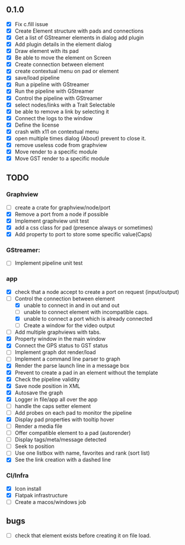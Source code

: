 ## 0.1.0

- [x] Fix c.fill issue
- [x] Create Element structure with pads and connections
- [x] Get a list of GStreamer elements in dialog add plugin
- [x] Add plugin details in the element dialog
- [x] Draw element with its pad
- [x] Be able to move the element on Screen
- [x] Create connection between element
- [x] create contextual menu on pad or element
- [x] save/load pipeline
- [x] Run a pipeline with GStreamer
- [x] Run the pipeline with GStreamer
- [x] Control the pipeline with GStreamer
- [x] select nodes/links with a Trait Selectable
- [x] be able to remove a link by selecting it
- [x] Connect the logs to the window
- [x] Define the license
- [x] crash with x11 on contextual menu
- [x] open multiple times dialog (About) prevent to close it.
- [x] remove useless code from graphview
- [x] Move render to a specific module
- [x] Move GST render to a specific module

## TODO

### Graphview

- [ ] create a crate for graphview/node/port
- [x] Remove a port from a node if possible
- [x] Implement graphview unit test
- [x] add a css class for pad (presence always or sometimes)
- [x] Add property to port to store some specific value(Caps)

### GStreamer:

- [ ] Implement pipeline unit test

### app

- [x] check that a node accept to create a port on request (input/output)
- [ ] Control the connection between element
  - [x] unable to connect in and in out and out
  - [ ] unable to connect element with incompatible caps.
  - [x] unable to connect a port which is already connected
  - [ ] Create a window for the video output
- [ ] Add multiple graphviews with tabs.
- [x] Property window in the main window
- [x] Connect the GPS status to GST status
- [ ] Implement graph dot render/load
- [ ] Implement a command line parser to graph
- [x] Render the parse launch line in a message box
- [x] Prevent to create a pad in an element without the template
- [x] Check the pipeline validity
- [x] Save node position in XML
- [x] Autosave the graph
- [x] Logger in file/app all over the app
- [ ] handle the caps setter element
- [ ] Add probes on each pad to monitor the pipeline
- [x] Display pad properties with tooltip hover
- [ ] Render a media file
- [ ] Offer compatible element to a pad (autorender)
- [ ] Display tags/meta/message detected
- [ ] Seek to position
- [ ] Use one listbox with name, favorites and rank (sort list)
- [x] See the link creation with a dashed line

### CI/Infra

- [x] Icon install
- [x] Flatpak infrastructure
- [ ] Create a macos/windows job

## bugs

- [ ] check that element exists before creating it on file load.
